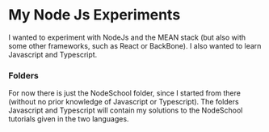 # My Node Js Experiments

I wanted to experiment with NodeJs and the MEAN stack
(but also with some other frameworks, such as React or BackBone).
I also wanted to learn Javascript and Typescript. 

### Folders
For now there is just the NodeSchool folder, since I started from there
(without no prior knowledge of Javascript or Typescript).
The folders Javascript and Typescript will contain my solutions to 
the NodeSchool tutorials given in the two languages.